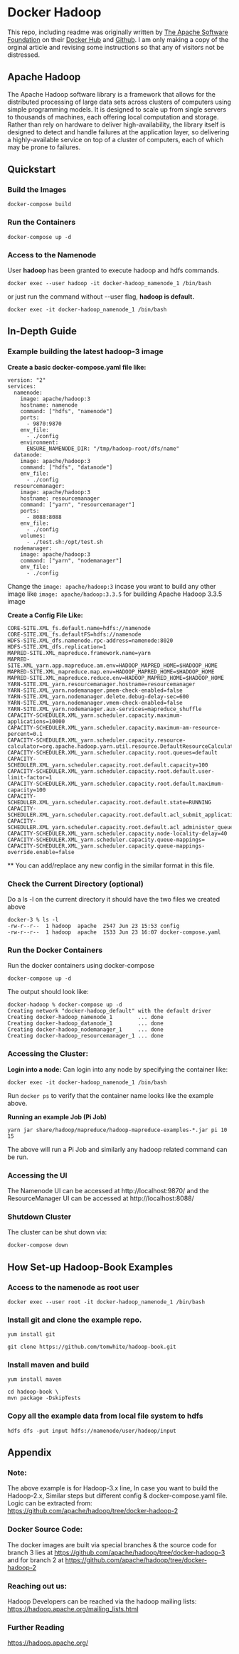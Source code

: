 # Docker Hadoop
This repo, including readme was originally written by [The Apache Software Foundation](https://hub.docker.com/u/apache) on their [Docker Hub](https://hub.docker.com/r/apache/hadoop) and [Github](https://github.com/apache/hadoop/tree/docker-hadoop-3). I am only making a copy of the orginal article and revising some instructions so that any of visitors not be distressed.

## Apache Hadoop
The Apache Hadoop software library is a framework that allows for the distributed processing of large data sets across clusters of computers using simple programming models. It is designed to scale up from single servers to thousands of machines, each offering local computation and storage. Rather than rely on hardware to deliver high-availability, the library itself is designed to detect and handle failures at the application layer, so delivering a highly-available service on top of a cluster of computers, each of which may be prone to failures.

## Quickstart
### Build the Images
```
docker-compose build
```
### Run the Containers
```
docker-compose up -d
```
### Access to the Namenode
User **hadoop** has been granted to execute hadoop and hdfs commands.
```
docker exec --user hadoop -it docker-hadoop_namenode_1 /bin/bash
```
or just run the command without --user flag, **hadoop is default.**
```
docker exec -it docker-hadoop_namenode_1 /bin/bash
```

## In-Depth Guide

### Example building the latest hadoop-3 image
**Create a basic docker-compose.yaml file like:**
```
version: "2"
services:
  namenode:
    image: apache/hadoop:3
    hostname: namenode
    command: ["hdfs", "namenode"]
    ports:
      - 9870:9870
    env_file:
      - ./config
    environment:
      ENSURE_NAMENODE_DIR: "/tmp/hadoop-root/dfs/name"
  datanode:
    image: apache/hadoop:3
    command: ["hdfs", "datanode"]
    env_file:
      - ./config      
  resourcemanager:
    image: apache/hadoop:3
    hostname: resourcemanager
    command: ["yarn", "resourcemanager"]
    ports:
      - 8088:8088
    env_file:
      - ./config
    volumes:
      - ./test.sh:/opt/test.sh
  nodemanager:
    image: apache/hadoop:3
    command: ["yarn", "nodemanager"]
    env_file:
      - ./config
```
Change the ```image: apache/hadoop:3``` incase you want to build any other image like ```image: apache/hadoop:3.3.5``` for building Apache Hadoop 3.3.5 image

**Create a Config File Like:**
```
CORE-SITE.XML_fs.default.name=hdfs://namenode
CORE-SITE.XML_fs.defaultFS=hdfs://namenode
HDFS-SITE.XML_dfs.namenode.rpc-address=namenode:8020
HDFS-SITE.XML_dfs.replication=1
MAPRED-SITE.XML_mapreduce.framework.name=yarn
MAPRED-SITE.XML_yarn.app.mapreduce.am.env=HADOOP_MAPRED_HOME=$HADOOP_HOME
MAPRED-SITE.XML_mapreduce.map.env=HADOOP_MAPRED_HOME=$HADOOP_HOME
MAPRED-SITE.XML_mapreduce.reduce.env=HADOOP_MAPRED_HOME=$HADOOP_HOME
YARN-SITE.XML_yarn.resourcemanager.hostname=resourcemanager
YARN-SITE.XML_yarn.nodemanager.pmem-check-enabled=false
YARN-SITE.XML_yarn.nodemanager.delete.debug-delay-sec=600
YARN-SITE.XML_yarn.nodemanager.vmem-check-enabled=false
YARN-SITE.XML_yarn.nodemanager.aux-services=mapreduce_shuffle
CAPACITY-SCHEDULER.XML_yarn.scheduler.capacity.maximum-applications=10000
CAPACITY-SCHEDULER.XML_yarn.scheduler.capacity.maximum-am-resource-percent=0.1
CAPACITY-SCHEDULER.XML_yarn.scheduler.capacity.resource-calculator=org.apache.hadoop.yarn.util.resource.DefaultResourceCalculator
CAPACITY-SCHEDULER.XML_yarn.scheduler.capacity.root.queues=default
CAPACITY-SCHEDULER.XML_yarn.scheduler.capacity.root.default.capacity=100
CAPACITY-SCHEDULER.XML_yarn.scheduler.capacity.root.default.user-limit-factor=1
CAPACITY-SCHEDULER.XML_yarn.scheduler.capacity.root.default.maximum-capacity=100
CAPACITY-SCHEDULER.XML_yarn.scheduler.capacity.root.default.state=RUNNING
CAPACITY-SCHEDULER.XML_yarn.scheduler.capacity.root.default.acl_submit_applications=*
CAPACITY-SCHEDULER.XML_yarn.scheduler.capacity.root.default.acl_administer_queue=*
CAPACITY-SCHEDULER.XML_yarn.scheduler.capacity.node-locality-delay=40
CAPACITY-SCHEDULER.XML_yarn.scheduler.capacity.queue-mappings=
CAPACITY-SCHEDULER.XML_yarn.scheduler.capacity.queue-mappings-override.enable=false
```
** You can add/replace any new config in the similar format in this file.

### Check the Current Directory (optional)
Do a ls -l on the current directory it should have the two files we created above
```
docker-3 % ls -l
-rw-r--r--  1 hadoop  apache  2547 Jun 23 15:53 config
-rw-r--r--  1 hadoop  apache  1533 Jun 23 16:07 docker-compose.yaml
```

### Run the Docker Containers
Run the docker containers using docker-compose
```
docker-compose up -d
```
The output should look like:
```
docker-hadoop % docker-compose up -d    
Creating network "docker-hadoop_default" with the default driver
Creating docker-hadoop_namenode_1        ... done
Creating docker-hadoop_datanode_1        ... done
Creating docker-hadoop_nodemanager_1     ... done
Creating docker-hadoop_resourcemanager_1 ... done
```

### Accessing the Cluster:
**Login into a node:**
Can login into any node by specifying the container like:
```
docker exec -it docker-hadoop_namenode_1 /bin/bash 
```
Run ```docker ps``` to verify that the container name looks like the example above.

**Running an example Job (Pi Job)**
```
yarn jar share/hadoop/mapreduce/hadoop-mapreduce-examples-*.jar pi 10 15
```
The above will run a Pi Job and similarly any hadoop related command can be run.

### Accessing the UI
The Namenode UI can be accessed at http://localhost:9870/ and the ResourceManager UI can be accessed at http://localhost:8088/

### Shutdown Cluster
The cluster can be shut down via:
```
docker-compose down
```

## How Set-up Hadoop-Book Examples
### Access to the namenode as root user
```
docker exec --user root -it docker-hadoop_namenode_1 /bin/bash
```
### Install git and clone the example repo.
```
yum install git
```
```
git clone https://github.com/tomwhite/hadoop-book.git
```
### Install maven and build
```
yum install maven
```
```
cd hadoop-book \
mvn package -DskipTests
```
### Copy all the example data from local file system to hdfs
```
hdfs dfs -put input hdfs://namenode/user/hadoop/input
```

## Appendix

### Note:
The above example is for Hadoop-3.x line, In case you want to build the Hadoop-2.x, Similar steps but different config & docker-compose.yaml file. Logic can be extracted from: https://github.com/apache/hadoop/tree/docker-hadoop-2

### Docker Source Code:
The docker images are built via special branches & the source code for branch 3 lies at https://github.com/apache/hadoop/tree/docker-hadoop-3 and for branch 2 at https://github.com/apache/hadoop/tree/docker-hadoop-2

### Reaching out us:
Hadoop Developers can be reached via the hadoop mailing lists: https://hadoop.apache.org/mailing_lists.html

### Further Reading
https://hadoop.apache.org/